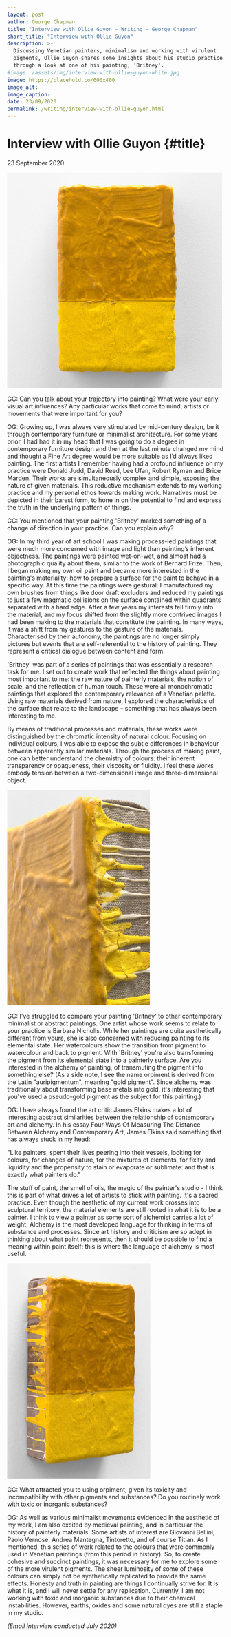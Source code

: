```yaml
---
layout: post
author: George Chapman
title: "Interview with Ollie Guyon — Writing — George Chapman"
short_title: "Interview with Ollie Guyon"
description: >-
  Discussing Venetian painters, minimalism and working with virulent
  pigments, Ollie Guyon shares some insights about his studio practice
  through a look at one of his painting, 'Britney'.
#image: /assets/img/interview-with-ollie-guyon-white.jpg
image: https://placehold.co/600x400
image_alt:
image_caption:
date: 23/09/2020
permalink: /writing/interview-with-ollie-guyon.html
---
```

# Interview with Ollie Guyon {#title}
23 September 2020

![Oliver Guyon, 'Britney', 2018. Mineral pigment, casein, Strasbourg turpentine, gesso and linen on panel. Photo by George Chapman.](/assets/img/interview_with_ollie_guyon-1.jpg)

GC: Can you talk about your trajectory into painting? What were your early visual art influences? Any particular works that come to mind, artists or movements that were important for you?

OG: Growing up, I was always very stimulated by mid-century design, be it through contemporary furniture or minimalist architecture. For some years prior, I had had it in my head that I was going to do a degree in contemporary furniture design and then at the last minute changed my mind and thought a Fine Art degree would be more suitable as I’d always liked painting. The first artists I remember having had a profound influence on my practice were Donald Judd, David Reed, Lee Ufan, Robert Ryman and Brice Marden. Their works are simultaneously complex and simple, exposing the nature of given materials. This reductive mechanism extends to my working practice and my personal ethos towards making work. Narratives must be depicted in their barest form, to hone in on the potential to find and express the truth in the underlying pattern of things.

GC: You mentioned that your painting 'Britney' marked something of a change of direction in your practice. Can you explain why?

OG: In my third year of art school I was making process-led paintings that were much more concerned with image and light than painting’s inherent objectness. The paintings were painted wet-on-wet, and almost had a photographic quality about them, similar to the work of Bernard Frize. Then, I began making my own oil paint and became more interested in the painting's materiality: how to prepare a surface for the paint to behave in a specific way. At this time the paintings were gestural: I manufactured my own brushes from things like door draft excluders and reduced my paintings to just a few magmatic collisions on the surface contained within quadrants separated with a hard edge. After a few years my interests fell firmly into the material, and my focus shifted from the slightly more contrived images I had been making to the materials that constitute the painting. In many ways, it was a shift from my gestures to the gesture of the materials. Characterised by their autonomy, the paintings are no longer simply pictures but events that are self-referential to the history of painting. They represent a critical dialogue between content and form.

'Britney' was part of a series of paintings that was essentially a research task for me. I set out to create work that reflected the things about painting most important to me: the raw nature of painterly materials, the notion of scale, and the reflection of human touch. These were all monochromatic paintings that explored the contemporary relevance of a Venetian palette. Using raw materials derived from nature, I explored the characteristics of the surface that relate to the landscape – something that has always been interesting to me.

By means of traditional processes and materials, these works were distinguished by the chromatic intensity of natural colour. Focusing on individual colours, I was able to expose the subtle differences in behaviour between apparently similar materials. Through the process of making paint, one can better understand the chemistry of colours: their inherent transparency or opaqueness, their viscosity or fluidity. I feel these works embody tension between a two-dimensional image and three-dimensional object.

![Oliver Guyon, 'Britney', 2018. Mineral pigment, casein, Strasbourg turpentine, gesso and linen on panel. Photo by George Chapman.](/assets/img/interview_with_ollie_guyon-2.jpg)

GC: I've struggled to compare your painting 'Britney' to other contemporary minimalist or abstract paintings. One artist whose work seems to relate to your practice is Barbara Nicholls. While her paintings are quite aesthetically different from yours, she is also concerned with reducing painting to its elemental state. Her watercolours show the transition from pigment to watercolour and back to pigment. With 'Britney' you're also transforming the pigment from its elemental state into a painterly surface. Are you interested in the alchemy of painting, of transmuting the pigment into something else? (As a side note, I see the name orpiment is derived from the Latin "auripigmentum", meaning "gold pigment". Since alchemy was traditionally about transforming base metals into gold, it's interesting that you've used a pseudo-gold pigment as the subject for this painting.)

OG: I have always found the art critic James Elkins makes a lot of interesting abstract similarities between the relationship of contemporary art and alchemy. In his essay Four Ways Of Measuring The Distance Between Alchemy and Contemporary Art, James Elkins said something that has always stuck in my head:

"Like painters, spent their lives peering into their vessels, looking for colours, for changes of nature, for the mixtures of elements, for fixity and liquidity and the propensity to stain or evaporate or sublimate: and that is exactly what painters do."

The stuff of paint, the smell of oils, the magic of the painter's studio - I think this is part of what drives a lot of artists to stick with painting. It's a sacred practice. Even though the aesthetic of my current work crosses into sculptural territory, the material elements are still rooted in what it is to be a painter. I think to view a painter as some sort of alchemist carries a lot of weight. Alchemy is the most developed language for thinking in terms of substance and processes. Since art history and criticism are so adept in thinking about what paint represents, then it should be possible to find a meaning within paint itself: this is where the language of alchemy is most useful.

![Oliver Guyon, 'Britney' (detail), 2018. Mineral pigment, casein, Strasbourg turpentine, gesso and linen on panel. Photo by George Chapman.](/assets/img/interview_with_ollie_guyon-3.jpg)

GC: What attracted you to using orpiment, given its toxicity and incompatibility with other pigments and substances? Do you routinely work with toxic or inorganic substances?

OG: As well as various minimalist movements evidenced in the aesthetic of my work, I am also excited by medieval painting, and in particular the history of painterly materials. Some artists of interest are Giovanni Bellini, Paolo Vernose, Andrea Mantegna, Tintoretto, and of course Titian. As I mentioned, this series of work related to the colours that were commonly used in Venetian paintings (from this period in history). So, to create cohesive and succinct paintings, it was necessary for me to explore some of the more virulent pigments. The sheer luminosity of some of these colours can simply not be synthetically replicated to provide the same effects. Honesty and truth in painting are things I continually strive for. It is what it is, and I will never settle for any replication. Currently, I am not working with toxic and inorganic substances due to their chemical instabilities. However, earths, oxides and some natural dyes are still a staple in my studio.

*(Email interview conducted July 2020)*
